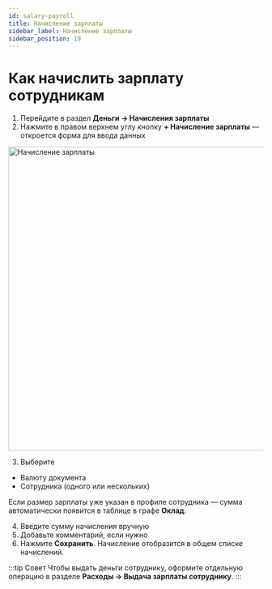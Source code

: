 ```yaml
---
id: salary-payroll
title: Начисление зарплаты
sidebar_label: Начисление зарплаты
sidebar_position: 19
---
```

# Как начислить зарплату сотрудникам

1. Перейдите в раздел **Деньги → Начисления зарплаты**
1. Нажмите в правом верхнем углу кнопку **+ Начисление зарплаты** — откроется форма для ввода данных
<img src="/img/knowledge/finance/payroll.png" alt="Начисление зарплаты" width="600" />

3. Выберите
- Валюту документа
- Сотрудника (одного или нескольких)

Если размер зарплаты уже указан в профиле сотрудника — сумма автоматически появится в таблице в графе **Оклад**.

4. Введите сумму начисления вручную
1. Добавьте комментарий, если нужно
1. Нажмите **Сохранить**. Начисление отобразится в общем списке начислений.

:::tip Совет
 Чтобы выдать деньги сотруднику, оформите отдельную операцию в разделе **Расходы → Выдача зарплаты сотруднику**.
 :::